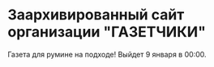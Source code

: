 # Заархивированный сайт организации "ГАЗЕТЧИКИ"
Газета для румине на подходе! Выйдет 9 января в 00:00.
